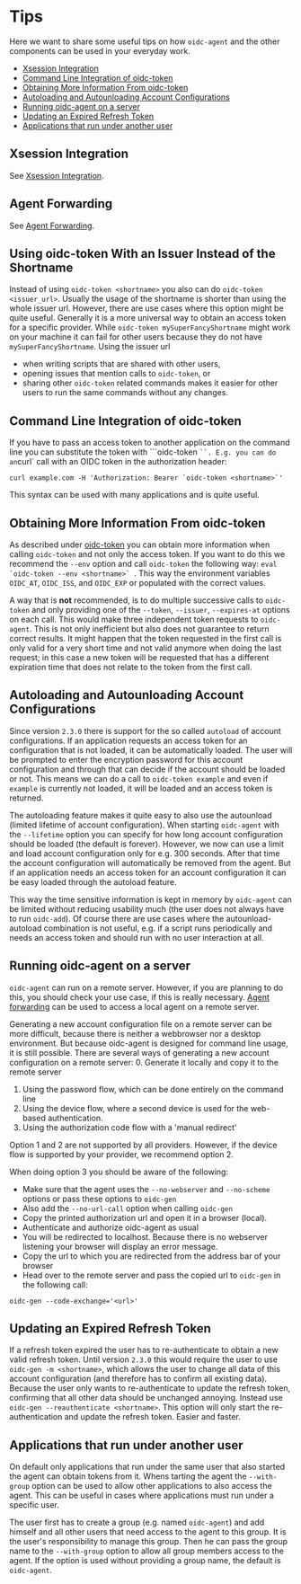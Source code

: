 # Tips
Here we want to share some useful tips on how `oidc-agent` and the other
components can be used in your everyday work.

* [Xsession Integration](#xsession-integration)
* [Command Line Integration of oidc-token](#command-line-integration-of-oidc-token)
* [Obtaining More Information From oidc-token](#obtaining-more-information-from-oidc-token)
* [Autoloading and Autounloading Account Configurations](#autoloading-and-autounloading-account-configurations)
* [Running oidc-agent on a server](#running-oidc-agent-on-a-server)
* [Updating an Expired Refresh Token](#updating-an-expired-refresh-token)
* [Applications that run under another user](#applications-that-run-under-another-user)

## Xsession Integration
See [Xsession Integration](configuration/integration.md#xsession-integration).

## Agent Forwarding
See [Agent Forwarding](configuration/forwarding.md).

## Using oidc-token With an Issuer Instead of the Shortname
Instead of using `oidc-token <shortname>` you also can do `oidc-token
<issuer_url>`. Usually the usage of the shortname is shorter than using the
whole issuer url. However, there are use cases where this option might be quite
useful. Generally it is a more universal way to obtain an access token for a
specific provider. While `oidc-token mySuperFancyShortname` might work on
your machine it can fail for other users because they do not have
`mySuperFancyShortname`. Using the issuer url
- when writing scripts that are shared with other users,
- opening issues that mention calls to `oidc-token`, or
- sharing other `oidc-token` related commands
makes it easier for other users to run the same commands without any changes.

## Command Line Integration of oidc-token
If you have to pass an access token to another application on the command line
you can substitute the token with ```oidc-token <shortname>` ``. E.g.
you can do an `curl` call with an OIDC token in the authorization header:
```
curl example.com -H 'Authorization: Bearer `oidc-token <shortname>`'
```
This syntax can be used with many applications and is quite useful.

## Obtaining More Information From oidc-token
As described under
[oidc-token](oidc-token/options.md#information-available-from-oidc-token) you can obtain
more information when calling `oidc-token` and not only the access token. If
you want to do this we recommend the `--env` option and call
`oidc-token` the following way: ``eval `oidc-token --env <shortname>` ``.
This way the environment variables `OIDC_AT`, `OIDC_ISS`, and
`OIDC_EXP` or populated with the correct values.

A way that is **not** recommended, is to do multiple successive calls to `oidc-token` and only providing one of the `--token`, `--issuer`, `--expires-at` options on each call.
This would make three independent token
requests to `oidc-agent`. This is not only inefficient but also does not
guarantee to
return correct results. It might happen that the token requested in the first
call is only valid for a very short time and not valid anymore when doing the
last request; in this case a new token will be requested that has a different
expiration time that does not relate to the token from the first call.

## Autoloading and Autounloading Account Configurations
Since version `2.3.0` there is support for the so called `autoload` of
account configurations. If an application requests an access token for an
configuration that is not loaded, it can be automatically loaded. The user will
be prompted to enter the encryption password for this account configuration and
through that can decide if the account should be loaded or not. This means we
can do a call to `oidc-token example` and even if `example` is currently
not loaded, it will be loaded and an access token is returned.

The autoloading feature makes it quite easy to also use the autounload (limited
lifetime of account configuration). When starting `oidc-agent` with the
`--lifetime` option you can specify for how long account configuration
should be loaded (the default is forever). However, we now can use a limit and
load account configuration only for e.g. 300 seconds. After that time the
account configuration will automatically be removed from the agent. But if an
application needs an access token for an account configuration it can be easy
loaded through the autoload feature.

This way the time sensitive information is kept in memory by `oidc-agent`
can be limited without reducing usability much (the user does not always have to
run `oidc-add`). Of course there are use cases where the autounload-autoload
combination is not useful, e.g. if a script runs periodically and needs an
access token and should run with no user interaction at all.

## Running oidc-agent on a server
`oidc-agent` can run on a remote server. However, if you are planning to do
this, you should check your use case, if this is really necessary. [Agent
forwarding](configuration/forwarding.md) can be used to access a local agent
on a remote server.

Generating a new account configuration file on a remote server can be more
difficult, because there is neither a webbrowser nor a desktop environment. But
because oidc-agent is designed for command line usage, it is still possible.
There are several ways of generating a new account configuration on a remote
server:
0. Generate it locally and copy it to the remote server
1. Using the password flow, which can be done entirely on the command line
2. Using the device flow, where a second device is used for the web-based
   authentication.
3. Using the authorization code flow with a 'manual redirect'

Option 1 and 2 are not supported by all providers. However, if the device flow
is supported by your provider, we recommend option 2.

When doing option 3 you should be aware of the following:
- Make sure that the agent uses the `--no-webserver` and `--no-scheme` options
or pass these options to `oidc-gen`
- Also add the `--no-url-call` option when calling `oidc-gen`
- Copy the printed authorization url and open it in a browser (local).
- Authenticate and authorize oidc-agent as usual
- You will be redirected to localhost. Because there is no webserver listening
your browser will display an error message.
- Copy the url to which you are redirected from the address bar of your browser
- Head over to the remote server and pass the copied url to `oidc-gen` in the
following call:
```
oidc-gen --code-exchange='<url>'
```

## Updating an Expired Refresh Token
If a refresh token expired the user has to re-authenticate to obtain a new valid
refresh token. Until version `2.3.0` this would require the user to use
`oidc-gen -m <shortname>`, which allows the user to change all data of
this account configuration (and therefore has to confirm all existing data).
Because the user only wants to re-authenticate to update the refresh token,
confirming that all other data should be unchanged annoying. Instead use
`oidc-gen --reauthenticate <shortname>`. This option will only start the
re-authentication and update the refresh token. Easier and faster.

## Applications that run under another user
On default only applications that run under the same user that also started the
agent can obtain tokens from it. Whens tarting the agent the `--with-group` option can be used to
allow other applications to also access the agent. This can be useful in cases where
applications must run under a specific user.

The user first has to create a
group (e.g. named `oidc-agent`) and add himself and all other users that need
access to the agent to this group. It is the user's responsibility to manage
this group. Then he can pass the group name to the `--with-group` option to
allow all group members access to the agent. If the option is used without
providing a group name, the default is `oidc-agent`.
